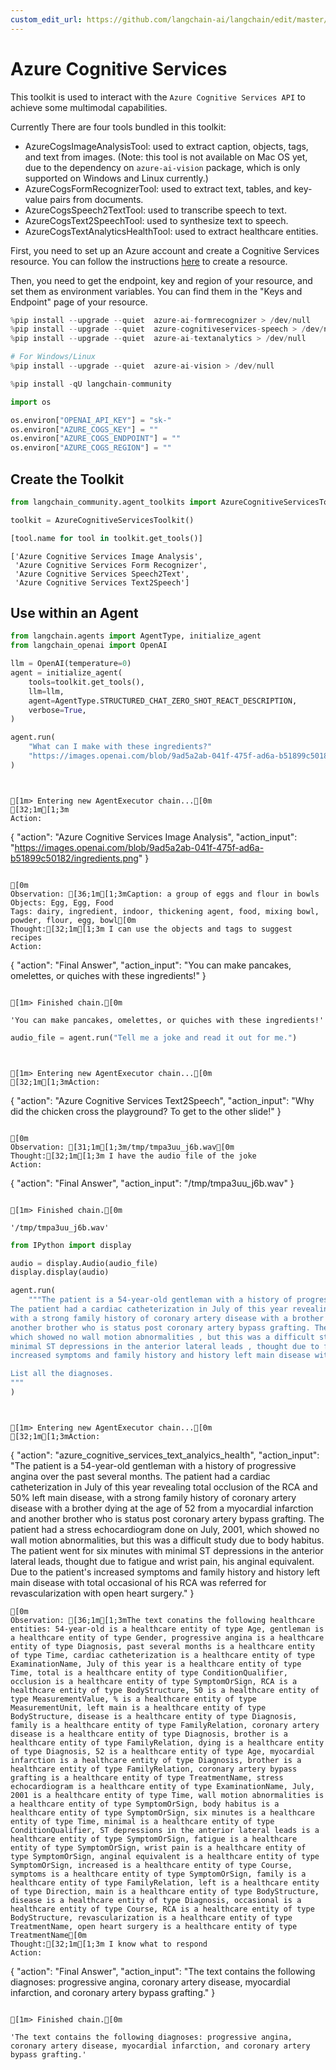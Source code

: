 ```yaml
---
custom_edit_url: https://github.com/langchain-ai/langchain/edit/master/docs/docs/integrations/toolkits/azure_cognitive_services.ipynb
---
```

# Azure Cognitive Services

This toolkit is used to interact with the `Azure Cognitive Services API` to achieve some multimodal capabilities.

Currently There are four tools bundled in this toolkit:
- AzureCogsImageAnalysisTool: used to extract caption, objects, tags, and text from images. (Note: this tool is not available on Mac OS yet, due to the dependency on `azure-ai-vision` package, which is only supported on Windows and Linux currently.)
- AzureCogsFormRecognizerTool: used to extract text, tables, and key-value pairs from documents.
- AzureCogsSpeech2TextTool: used to transcribe speech to text.
- AzureCogsText2SpeechTool: used to synthesize text to speech.
- AzureCogsTextAnalyticsHealthTool: used to extract healthcare entities.

First, you need to set up an Azure account and create a Cognitive Services resource. You can follow the instructions [here](https://docs.microsoft.com/en-us/azure/cognitive-services/cognitive-services-apis-create-account?tabs=multiservice%2Cwindows) to create a resource. 

Then, you need to get the endpoint, key and region of your resource, and set them as environment variables. You can find them in the "Keys and Endpoint" page of your resource.


```python
%pip install --upgrade --quiet  azure-ai-formrecognizer > /dev/null
%pip install --upgrade --quiet  azure-cognitiveservices-speech > /dev/null
%pip install --upgrade --quiet  azure-ai-textanalytics > /dev/null

# For Windows/Linux
%pip install --upgrade --quiet  azure-ai-vision > /dev/null
```


```python
%pip install -qU langchain-community
```


```python
import os

os.environ["OPENAI_API_KEY"] = "sk-"
os.environ["AZURE_COGS_KEY"] = ""
os.environ["AZURE_COGS_ENDPOINT"] = ""
os.environ["AZURE_COGS_REGION"] = ""
```

## Create the Toolkit


```python
from langchain_community.agent_toolkits import AzureCognitiveServicesToolkit

toolkit = AzureCognitiveServicesToolkit()
```


```python
[tool.name for tool in toolkit.get_tools()]
```



```output
['Azure Cognitive Services Image Analysis',
 'Azure Cognitive Services Form Recognizer',
 'Azure Cognitive Services Speech2Text',
 'Azure Cognitive Services Text2Speech']
```


## Use within an Agent


```python
from langchain.agents import AgentType, initialize_agent
from langchain_openai import OpenAI
```


```python
llm = OpenAI(temperature=0)
agent = initialize_agent(
    tools=toolkit.get_tools(),
    llm=llm,
    agent=AgentType.STRUCTURED_CHAT_ZERO_SHOT_REACT_DESCRIPTION,
    verbose=True,
)
```


```python
agent.run(
    "What can I make with these ingredients?"
    "https://images.openai.com/blob/9ad5a2ab-041f-475f-ad6a-b51899c50182/ingredients.png"
)
```
```output


[1m> Entering new AgentExecutor chain...[0m
[32;1m[1;3m
Action:
```
{
  "action": "Azure Cognitive Services Image Analysis",
  "action_input": "https://images.openai.com/blob/9ad5a2ab-041f-475f-ad6a-b51899c50182/ingredients.png"
}
```

[0m
Observation: [36;1m[1;3mCaption: a group of eggs and flour in bowls
Objects: Egg, Egg, Food
Tags: dairy, ingredient, indoor, thickening agent, food, mixing bowl, powder, flour, egg, bowl[0m
Thought:[32;1m[1;3m I can use the objects and tags to suggest recipes
Action:
```
{
  "action": "Final Answer",
  "action_input": "You can make pancakes, omelettes, or quiches with these ingredients!"
}
```[0m

[1m> Finished chain.[0m
```


```output
'You can make pancakes, omelettes, or quiches with these ingredients!'
```



```python
audio_file = agent.run("Tell me a joke and read it out for me.")
```
```output


[1m> Entering new AgentExecutor chain...[0m
[32;1m[1;3mAction:
```
{
  "action": "Azure Cognitive Services Text2Speech",
  "action_input": "Why did the chicken cross the playground? To get to the other slide!"
}
```

[0m
Observation: [31;1m[1;3m/tmp/tmpa3uu_j6b.wav[0m
Thought:[32;1m[1;3m I have the audio file of the joke
Action:
```
{
  "action": "Final Answer",
  "action_input": "/tmp/tmpa3uu_j6b.wav"
}
```[0m

[1m> Finished chain.[0m
```


```output
'/tmp/tmpa3uu_j6b.wav'
```



```python
from IPython import display

audio = display.Audio(audio_file)
display.display(audio)
```


```python
agent.run(
    """The patient is a 54-year-old gentleman with a history of progressive angina over the past several months.
The patient had a cardiac catheterization in July of this year revealing total occlusion of the RCA and 50% left main disease ,
with a strong family history of coronary artery disease with a brother dying at the age of 52 from a myocardial infarction and
another brother who is status post coronary artery bypass grafting. The patient had a stress echocardiogram done on July , 2001 ,
which showed no wall motion abnormalities , but this was a difficult study due to body habitus. The patient went for six minutes with
minimal ST depressions in the anterior lateral leads , thought due to fatigue and wrist pain , his anginal equivalent. Due to the patient's
increased symptoms and family history and history left main disease with total occasional of his RCA was referred for revascularization with open heart surgery.

List all the diagnoses.
"""
)
```
```output


[1m> Entering new AgentExecutor chain...[0m
[32;1m[1;3mAction:
```
{
  "action": "azure_cognitive_services_text_analyics_health",
  "action_input": "The patient is a 54-year-old gentleman with a history of progressive angina over the past several months. The patient had a cardiac catheterization in July of this year revealing total occlusion of the RCA and 50% left main disease, with a strong family history of coronary artery disease with a brother dying at the age of 52 from a myocardial infarction and another brother who is status post coronary artery bypass grafting. The patient had a stress echocardiogram done on July, 2001, which showed no wall motion abnormalities, but this was a difficult study due to body habitus. The patient went for six minutes with minimal ST depressions in the anterior lateral leads, thought due to fatigue and wrist pain, his anginal equivalent. Due to the patient's increased symptoms and family history and history left main disease with total occasional of his RCA was referred for revascularization with open heart surgery."
}
```
[0m
Observation: [36;1m[1;3mThe text conatins the following healthcare entities: 54-year-old is a healthcare entity of type Age, gentleman is a healthcare entity of type Gender, progressive angina is a healthcare entity of type Diagnosis, past several months is a healthcare entity of type Time, cardiac catheterization is a healthcare entity of type ExaminationName, July of this year is a healthcare entity of type Time, total is a healthcare entity of type ConditionQualifier, occlusion is a healthcare entity of type SymptomOrSign, RCA is a healthcare entity of type BodyStructure, 50 is a healthcare entity of type MeasurementValue, % is a healthcare entity of type MeasurementUnit, left main is a healthcare entity of type BodyStructure, disease is a healthcare entity of type Diagnosis, family is a healthcare entity of type FamilyRelation, coronary artery disease is a healthcare entity of type Diagnosis, brother is a healthcare entity of type FamilyRelation, dying is a healthcare entity of type Diagnosis, 52 is a healthcare entity of type Age, myocardial infarction is a healthcare entity of type Diagnosis, brother is a healthcare entity of type FamilyRelation, coronary artery bypass grafting is a healthcare entity of type TreatmentName, stress echocardiogram is a healthcare entity of type ExaminationName, July, 2001 is a healthcare entity of type Time, wall motion abnormalities is a healthcare entity of type SymptomOrSign, body habitus is a healthcare entity of type SymptomOrSign, six minutes is a healthcare entity of type Time, minimal is a healthcare entity of type ConditionQualifier, ST depressions in the anterior lateral leads is a healthcare entity of type SymptomOrSign, fatigue is a healthcare entity of type SymptomOrSign, wrist pain is a healthcare entity of type SymptomOrSign, anginal equivalent is a healthcare entity of type SymptomOrSign, increased is a healthcare entity of type Course, symptoms is a healthcare entity of type SymptomOrSign, family is a healthcare entity of type FamilyRelation, left is a healthcare entity of type Direction, main is a healthcare entity of type BodyStructure, disease is a healthcare entity of type Diagnosis, occasional is a healthcare entity of type Course, RCA is a healthcare entity of type BodyStructure, revascularization is a healthcare entity of type TreatmentName, open heart surgery is a healthcare entity of type TreatmentName[0m
Thought:[32;1m[1;3m I know what to respond
Action:
```
{
  "action": "Final Answer",
  "action_input": "The text contains the following diagnoses: progressive angina, coronary artery disease, myocardial infarction, and coronary artery bypass grafting."
}
```[0m

[1m> Finished chain.[0m
```


```output
'The text contains the following diagnoses: progressive angina, coronary artery disease, myocardial infarction, and coronary artery bypass grafting.'
```

